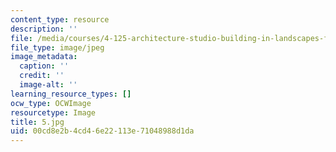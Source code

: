 ```yaml
---
content_type: resource
description: ''
file: /media/courses/4-125-architecture-studio-building-in-landscapes-fall-2002/00cd8e2b4cd46e22113e71048988d1da_5.jpg
file_type: image/jpeg
image_metadata:
  caption: ''
  credit: ''
  image-alt: ''
learning_resource_types: []
ocw_type: OCWImage
resourcetype: Image
title: 5.jpg
uid: 00cd8e2b-4cd4-6e22-113e-71048988d1da
---
```

